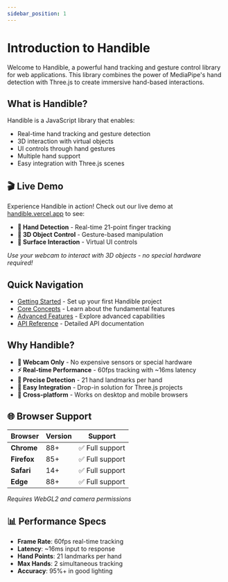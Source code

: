 ```yaml
---
sidebar_position: 1
---
```


# Introduction to Handible

Welcome to Handible, a powerful hand tracking and gesture control library for web applications. This library combines the power of MediaPipe's hand detection with Three.js to create immersive hand-based interactions.

## What is Handible?

Handible is a JavaScript library that enables:
- Real-time hand tracking and gesture detection
- 3D interaction with virtual objects
- UI controls through hand gestures
- Multiple hand support
- Easy integration with Three.js scenes

## 🎬 Live Demo

Experience Handible in action! Check out our live demo at [handible.vercel.app](https://handible.vercel.app) to see:

- **👋 Hand Detection** - Real-time 21-point finger tracking
- **🎯 3D Object Control** - Gesture-based manipulation
- **🎨 Surface Interaction** - Virtual UI controls

*Use your webcam to interact with 3D objects - no special hardware required!*

## Quick Navigation

- [Getting Started](getting-started.md) - Set up your first Handible project
- [Core Concepts](core-concepts.md) - Learn about the fundamental features
- [Advanced Features](advanced-features.md) - Explore advanced capabilities
- [API Reference](api-reference.md) - Detailed API documentation

## Why Handible?

- **🎥 Webcam Only** - No expensive sensors or special hardware
- **⚡ Real-time Performance** - 60fps tracking with ~16ms latency
- **🎯 Precise Detection** - 21 hand landmarks per hand
- **🔧 Easy Integration** - Drop-in solution for Three.js projects
- **📱 Cross-platform** - Works on desktop and mobile browsers

## 🌐 Browser Support

| Browser | Version | Support |
|---------|---------|---------|
| **Chrome** | 88+ | ✅ Full support |
| **Firefox** | 85+ | ✅ Full support |
| **Safari** | 14+ | ✅ Full support |
| **Edge** | 88+ | ✅ Full support |

*Requires WebGL2 and camera permissions*

## 📊 Performance Specs

- **Frame Rate**: 60fps real-time tracking
- **Latency**: ~16ms input to response
- **Hand Points**: 21 landmarks per hand
- **Max Hands**: 2 simultaneous tracking
- **Accuracy**: 95%+ in good lighting
